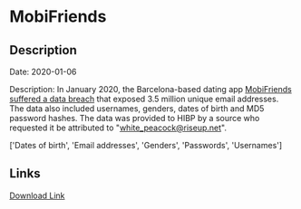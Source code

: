 # MobiFriends

## Description

Date: 2020-01-06

Description:
In January 2020, the Barcelona-based dating app <a href="https://www.zdnet.com/article/dating-app-mobifriends-silent-on-security-breach-impacting-3-6-million-users/" target="_blank" rel="noopener">MobiFriends suffered a data breach</a> that exposed 3.5 million unique email addresses. The data also included usernames, genders, dates of birth and MD5 password hashes. The data was provided to HIBP by a source who requested it be attributed to &quot;white_peacock@riseup.net&quot;.


['Dates of birth', 'Email addresses', 'Genders', 'Passwords', 'Usernames']

## Links

[Download Link](https://link-to.net/1229997/717.8659944188487/dynamic/?r=aHR0cHM6Ly93d3cubWVkaWFmaXJlLmNvbS92aWV3L09xRFBKUERCVVpkZEFFRS9tb2JpZnJpZW5kcy5jb20vZmlsZQ==)